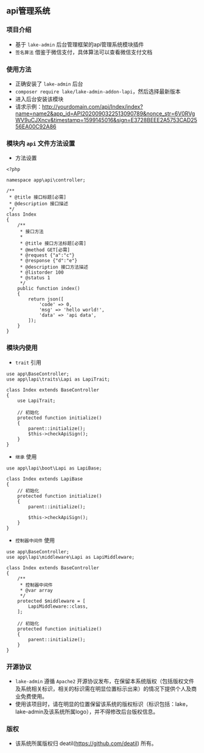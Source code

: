 ## api管理系统


### 项目介绍

*  基于 `lake-admin` 后台管理框架的api管理系统模块插件
*  `签名算法` 借鉴于微信支付，具体算法可以查看微信支付文档


### 使用方法 

*  正确安装了 `lake-admin` 后台
*  `composer require lake/lake-admin-addon-lapi`，然后选择最新版本
*  进入后台安装该模块
*  请求示例：http://yourdomain.com/api/Index/index?name=name2&app_id=API2020090322513090789&nonce_str=6V0RVgWV9uCJXncv&timestamp=1599145016&sign=E3728BEEE2A5753CAD2556EA00C92A86


### 模块内 `api` 文件方法设置

*  方法设置
~~~
<?php

namespace app\api\controller;

/**
 * @title 接口标题[必需]
 * @description 接口描述
 */
class Index
{
    /**
     * 接口方法
     *
     * @title 接口方法标题[必需]
     * @method GET[必需]
     * @request {"a":"c"}
     * @response {"d":"e"}
     * @description 接口方法描述
     * @listorder 100
     * @status 1
     */
    public function index()
    {
        return json([
            'code' => 0,
            'msg' => 'hello world!',
            'data' => 'api data',
        ]);
    }
}

~~~


### 模块内使用 

*  `trait` 引用
~~~
use app\BaseController;
use app\lapi\traits\Lapi as LapiTrait;

class Index extends BaseController
{
    use LapiTrait;

    // 初始化
    protected function initialize()
    {
        parent::initialize();
        $this->checkApiSign();
    }
}
~~~

*  `继承` 使用
~~~
use app\lapi\boot\Lapi as LapiBase;

class Index extends LapiBase
{
    // 初始化
    protected function initialize()
    {
        parent::initialize();
        
        $this->checkApiSign();
    }
}
~~~

*  `控制器中间件` 使用
~~~
use app\BaseController;
use app\lapi\middleware\Lapi as LapiMiddleware;

class Index extends BaseController
{
    /**
     * 控制器中间件
     * @var array
     */
    protected $middleware = [
        LapiMiddleware::class,
    ];
    
    // 初始化
    protected function initialize()
    {
        parent::initialize();
    }
}
~~~


### 开源协议

*  `lake-admin` 遵循 `Apache2` 开源协议发布，在保留本系统版权（包括版权文件及系统相关标识，相关的标识需在明显位置标示出来）的情况下提供个人及商业免费使用。  
*  使用该项目时，请在明显的位置保留该系统的版权标识（标识包括：lake，lake-admin及该系统所属logo），并不得修改后台版权信息。


### 版权

*  该系统所属版权归 deatil(https://github.com/deatil) 所有。
